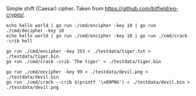 Simple shift (Caesar) cipher. Taken from https://github.com/bitfield/eg-crypto/.

```
echo hello world | go run ./cmd/encipher -key 10 | go run ./cmd/decipher -key 10
echo hello world | go run ./cmd/encipher -key 10 | go run ./cmd/crack -crib hell

go run ./cmd/encipher -key 253 < ./testdata/tiger.txt > ./testdata/tiger.bin
go run ./cmd/crack -crib 'The tiger' < ./testdata/tiger.bin

go run ./cmd/encipher -key 99 < ./testdata/devil.png > ./testdata/devil.bin
go run ./cmd/crack --crib $(printf '\x89PNG') < ./testdata/devil.bin > ./testdata/devil.png
```